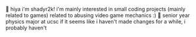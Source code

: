 👋 hiya i'm shadyr2k! i'm mainly interested in small coding projects (mainly related to games) related to abusing video game mechanics :)
🌱 senior year physics major at ucsc
if it seems like i haven't made changes for a while, i probably haven't 
<!---
shadyr2k/shadyr2k is a ✨ special ✨ repository because its `README.md` (this file) appears on your GitHub profile.
You can click the Preview link to take a look at your changes.
--->
